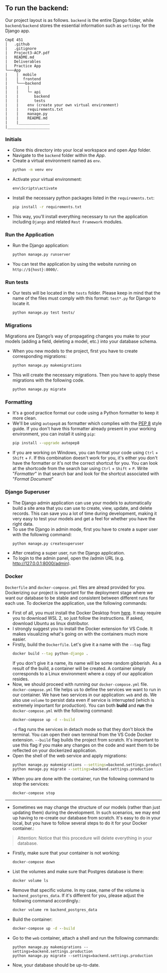 ## To run the backend: 

Our project layout is as follows. `backend` is the entire Django folder, while `backend/backend` stores the essential information such as `settings` for the Django app.
```
CmpE 451
│   .github
|   .gitignore
|   Project3-ACP.pdf
|   README.md
|   Deliverables
|   Practice App
└───App
|    │  mobile
|    |  frontend
|    └───backend
|    |    |
|    |    └─ api
|    |       backend
|    |       tests
|    |    env (create your own virtual environment)
|    |    requirements.txt
|    |    manage.py
|    |    README.md
|    |______________
|___________________
```
      

### Initials

* Clone this directory into your local workspace and open _App_ folder.
* Navigate to the `backend` folder within the _App_. 
* Create a virtual environment named as ```env```.
   ```cmd
   python -m venv env  
   ```
* Activate your virtual environment:
   ```cmd
   env\Scripts\activate
   ```
* Install the necessary python packages listed in the ```requirements.txt```:
   ```cmd
   pip install -r requirements.txt
   ```
* This way, you'll install everything necessary to run the application including `Django` and related `Rest Framework` modules.

### Run the Application

* Run the Django application:
   ```cmd
   python manage.py runserver
   ```
* You can test the application by using the website running on ```http://${host}:8000/```.

### Run tests
* Our tests will be located in the `tests` folder. Please keep in mind that the name of the files must comply with this format: `test*.py` for Django to locate it.
   ```cmd
   python manage.py test tests/
   ```
### Migrations
Migrations are Django’s way of propagating changes you make to your models (adding a field, deleting a model, etc.) into your database schema.

* When you new models to the project, first you have to create corresponding migrations:
   ```cmd
   python manage.py makemigrations
   ```
* This will create the necessary migrations. Then you have to apply these migrations with the following code.
   ```cmd
   python manage.py migrate
   ```

### Formatting
* It's a good practice format our code using a Python formatter to keep it more clean.
* We'll be using `autopep8` as formatter which complies with the [PEP 8](https://peps.python.org/pep-0008/) style guide. If you don't have this formatter already present in your working environment, you can install it using `pip`:
   ```cmd
   pip install --upgrade autopep8
   ```
* If you are working on Windows, you can format your code using `Ctrl` + `Shift` + `F`. If this combination doesn't work for you, it's either you don't have the formatter or it's not the correct shortcut for you. You can look at the shortcode from the search bar using `Ctrl` + `Shift` + `P`. Write "_Formatter_" in that search bar and look for the shortcut associated with "_Format Document_" 

### Django Superuser
* The Django admin application can use your models to automatically build a site area that you can use to create, view, update, and delete records. This can save you a lot of time during development, making it very easy to test your models and get a feel for whether you have the right data.
* To use the Django in admin mode, first you have to create a super user with the following command:
   ```cmd
   python manage.py createsuperuser
   ```
* After creating a super user, run the Django application.
* To login to the admin panel, open the /admin URL (e.g. http://127.0.0.1:8000/admin).


### Docker
`Dockerfile` and `docker-compose.yml` files are alread provided for you. Dockerizing our project is important for the deployment stage where we want our database to be stable and consistent between different runs for each use. To dockerize the application, use the following commands:
* First of all, you must install the Docker Desktop from [here](https://www.docker.com/). It may require you to download WSL 2, so just follow the instructions. If asked, download Ubuntu as linux distributor.
* I strongly suggest you to install the Docker extension for VS Code. It makes visualizing what's going on with the containers much more easier.
* Firstly, build the `Dockerfile`. Let's give it a name with the `--tag` flag:
   ```cmd
   docker build --tag python-django .
   ```
   If you don't give it a name, its name will be some random gibberish. As a result of the build, a container will be created. A container simply corresponds to a Linux environment where a copy of our application resides.
* Now, we should proceed with running our `docker-compose.yml` file. `docker-compose.yml` file helps us to define the services we want to run in our container. We have two services in our application: `web` and `db`. We also use `volume` to persist data even if service is interrupted (which is extremely important for production). You can both **build** and **run** the `docker-compose.yml` with the following command:
   ```cmd
   docker-compose up -d --build
   ```
   `-d` flag runs the services in detach mode so that they don't block the terminal. You can open their own terminal from the VS Code Docker extension. `--build` flag builds the project from scratch. It's important to use this flag if you make any changes on the code and want them to be reflected on your dockerized application.
* Open the shell of the web service and apply migrations:
   ```cmd
   python manage.py makemigrations --settings=backend.settings.production
   python manage.py migrate --settings=backend.settings.production
   ```
* When you are done with the container, run the following command to stop the services:
   ```cmd
   docker-compose stop
   ```
---
* Sometimes we may change the structure of our models (rather than just updating them) during the development. In such scenarios, we may end up having to re-create our database from scratch. It's easy to do in your local, but you have to follow several steps to do it for your Docker container.:
> Attention: Notice that this procedure will delete everything in your database. 
   * Firstly, make sure that your container is not working:
      ```cmd
      docker-compose down
      ```
   * List the volumes and make sure that Postgres database is there:
      ```cmd
      docker volume ls
      ```
   * Remove that specific volume. In my case, name of the volume is `backend_postgres_data`. If it's different for you, please adjust the following command accordingly.:
      ```cmd
      docker volume rm backend_postgres_data
      ```
   * Build the container:
      ```cmd
      docker-compose up -d --build
      ```
   * Go to the `web` container, attach a shell and run the following commands:
      ```
      python manage.py makemigrations --settings=backend.settings.production
      python manage.py migrate --settings=backend.settings.production
      ``` 
   * Now, your database should be up-to-date.
